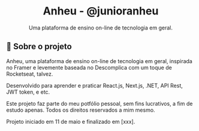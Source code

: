 <h1 align="center">
Anheu - @junioranheu
</h1>

<p align="center">Uma plataforma de ensino on-line de tecnologia em geral.
</p>

## 📃 Sobre o projeto

Anheu, uma plataforma de ensino on-line de tecnologia em geral, inspirada no Framer e levemente baseada no Descomplica com um toque de Rocketseat, talvez.

Desenvolvido para aprender e praticar React.js, Next.js, .NET, API Rest, JWT token, e etc.

Este projeto faz parte do meu potfólio pessoal, sem fins lucrativos, a fim de estudo apenas. Todos os direitos reservados a mim mesmo.

Projeto iniciado em 11 de maio e finalizado em [xxx].<br/>
